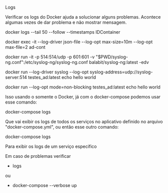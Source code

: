 Logs

Verificar os logs do Docker ajuda a solucionar alguns problemas. Acontece algumas vezes de dar problema e não mostrar mensagem.

docker logs --tail 50 --follow --timestamps IDContainer

docker exec -it --log-driver json-file --log-opt max-size=10m --log-opt max-file=2 ad-cont

docker run -it -p 514:514/udp -p 601:601 -v "$PWD/syslog-ng.conf":/etc/syslog-ng/syslog-ng.conf balabit/syslog-ng:latest -edv

docker run --log-driver syslog --log-opt syslog-address=udp://syslog-server:514 testes_ad:latest echo hello world

docker run --log-opt mode=non-blocking testes_ad:latest echo hello world


Isso usando o somente o Docker, já com o docker-compose podemos usar esse comando:

docker-compose logs

Que vai exibir os logs de todos os serviços no aplicativo definido no arquivo "docker-compose.yml", ou então esse outro comando:

docker-compose logs <nome-do-servico>

Para exibir os logs de um serviço especifico

Em caso de problemas verificar

- logs

ou

- docker-compose --verbose up


